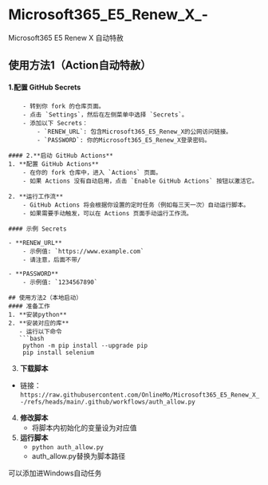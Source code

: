 # Microsoft365_E5_Renew_X_-
Microsoft365 E5 Renew X 自动特赦

## 使用方法1（Action自动特赦）
#### 1.**配置 GitHub Secrets**
```
    - 转到你 fork 的仓库页面。
    - 点击 `Settings`，然后在左侧菜单中选择 `Secrets`。
    - 添加以下 Secrets：
        - `RENEW_URL`: 包含Microsoft365_E5_Renew_X的公网访问链接。
        - `PASSWORD`: 你的Microsoft365_E5_Renew_X登录密码。
        
#### 2.**启动 GitHub Actions**
1. **配置 GitHub Actions**
    - 在你的 fork 仓库中，进入 `Actions` 页面。
    - 如果 Actions 没有自动启用，点击 `Enable GitHub Actions` 按钮以激活它。

2. **运行工作流**
    - GitHub Actions 将会根据你设置的定时任务（例如每三天一次）自动运行脚本。
    - 如果需要手动触发，可以在 Actions 页面手动运行工作流。

#### 示例 Secrets

- **RENEW_URL**
    - 示例值: `https://www.example.com`
    - 请注意，后面不带/

- **PASSWORD**
    - 示例值: `1234567890`

## 使用方法2（本地启动）
#### 准备工作
1. **安装python**
2. **安装对应的库**
   - 运行以下命令
   ```bash
    python -m pip install --upgrade pip
    pip install selenium
   ```
3. **下载脚本**
  - 链接：`https://raw.githubusercontent.com/OnlineMo/Microsoft365_E5_Renew_X_-/refs/heads/main/.github/workflows/auth_allow.py`
4. **修改脚本**
   - 将脚本内初始化的变量设为对应值
5. **运行脚本**
   - `python auth_allow.py`
   - auth_allow.py替换为脚本路径

可以添加进Windows自动任务
